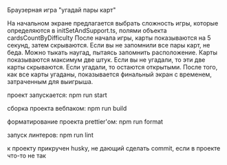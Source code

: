 Браузерная игра "угадай пары карт"

На начальном экране предлагается выбрать сложность игры, которые определяются в initSetAndSupport.ts, полями объекта cardsCountByDifficulty
После начала игры, карты показываются на 5 секунд, затем скрываются. Если вы не запомнили все пары карт, не беда. Можно тыкать наугад, пытаясь запомнить расположение.
Карты показываются максимум две штук. Если вы не угадали, то эти две карты скрываются. Если угадали, то остаются открытыми. 
После того, как все карты угаданы, показывается финальный экран с временем, затраченным для выигрыша.

проект запускается: npm run start

сборка проекта вебпаком: npm run build

форматирование проекта prettier'ом: npm run format

запуск линтеров: npm run lint

к проекту прикручен husky, не дающий сделать commit, если в проекте что-то не так
